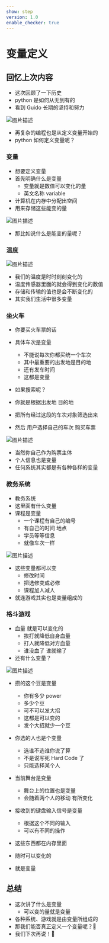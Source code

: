 ```yaml
---
show: step
version: 1.0
enable_checker: true
---
```


# 变量定义

## 回忆上次内容

- 这次回顾了一下历史
- python 是如何从无到有的
- 看到 Guido 长期的坚持和努力

![图片描述](https://doc.shiyanlou.com/courses/uid1190679-20210815-1628982755102)

- 再复杂的编程也是从定义变量开始的
- python 如何定义变量呢？

### 变量

- 想要定义变量
- 首先明确什么是变量
  - 变量就是数值可以变化的量
  - 英文名称 variable
- 计算机在内存中分配出空间
- 用来存储这些能变的量

![图片描述](https://doc.shiyanlou.com/courses/uid1190679-20210815-1628992691650)

- 那比如说什么是能变的量呢？

### 温度

![图片描述](https://doc.shiyanlou.com/courses/uid1190679-20220326-1648283503900/wm)

- 我们的温度是时时刻刻变化的
- 温度传感器里面的就会得到变化的数值
- 存储和传输的值也是会不断变化的
- 其实我们生活中很多变量

### 坐火车

- 你要买火车票的话
- 具体车次是变量

  - 不能说每次你都买统一个车次
  - 其中最重要的出发地是目的地
  - 还有发车时间
  - 这都是变量

- 如果搜索呢？
- 你就是根据出发地 目的地
- 把所有经过这段的车次对象筛选出来
- 然后 用户选择自己的车次 购买车票

![图片描述](https://doc.shiyanlou.com/courses/uid1190679-20210815-1628992722514)

- 当然你自己作为购票主体
- 个人信息也是变量
- 任何系统其实都是有各种各样的变量

### 教务系统

- 教务系统
- 这里面有什么变量
- 课程是变量
  - 一个课程有自己的编号
  - 有自己的时间 地点
  - 学员等等信息
  - 就像车次一样

![图片描述](https://doc.shiyanlou.com/courses/uid1190679-20210815-1628992994542)

- 这些变量都可以变
  - 修改时间
  - 把选修变成必修
  - 课程加人减人
- 就连游戏其实也是变量组成的

### 格斗游戏

- 血量 就是可以变化的
  - 挨打就降低自身血量
  - 打人就降低对方血量
  - 谁没血了 谁就输了
- 还有什么变量？

![图片描述](https://doc.shiyanlou.com/courses/uid1190679-20210815-1628993211259)

- 攒的这个豆是变量

  - 你有多少 power
  - 多少个豆
  - 可不可以发大招
  - 这都是可以变的
  - 发个大招就少一个豆

- 你选的人也是个变量

  - 选谁不选谁你说了算
  - 不是说写死 Hard Code 了
  - 只能选择某个人

- 当前舞台是变量
  - 舞台上的位置也是变量
  - 会随着两个人的移动 有所变化
- 接收到的键盘输入信号是变量

  - 根据这个不同的输入
  - 可以有不同的操作

- 这些东西都在内存里面
- 随时可以变化的
- 就是变量

## 总结

- 这次讲了什么是变量
  - 可以变的量就是变量
- 各种系统、游戏就是由变量所组成的
- 那我们能否真正定义一个变量呢？🤔
- 我们下次再说！👋
